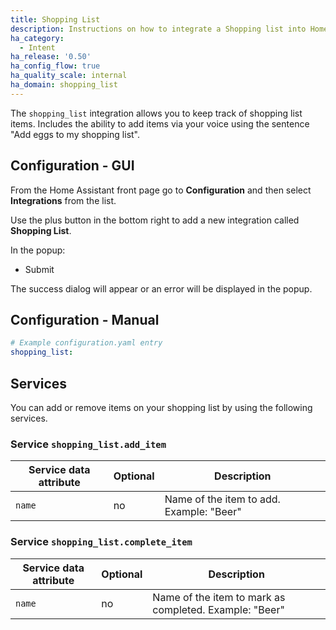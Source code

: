 ```yaml
---
title: Shopping List
description: Instructions on how to integrate a Shopping list into Home Assistant using Intent.
ha_category:
  - Intent
ha_release: '0.50'
ha_config_flow: true
ha_quality_scale: internal
ha_domain: shopping_list
---
```


The `shopping_list` integration allows you to keep track of shopping list items. Includes the ability to add items via your voice using the sentence "Add eggs to my shopping list".

## Configuration - GUI

From the Home Assistant front page go to **Configuration** and then select **Integrations** from the list.

Use the plus button in the bottom right to add a new integration called **Shopping List**.

In the popup:
- Submit

The success dialog will appear or an error will be displayed in the popup.

## Configuration - Manual

```yaml
# Example configuration.yaml entry
shopping_list:
```

## Services

You can add or remove items on your shopping list by using the following services.

### Service `shopping_list.add_item`

| Service data attribute | Optional | Description                                            |
|------------------------|----------|--------------------------------------------------------|
| `name`                 |       no | Name of the item to add. Example: "Beer"               |

### Service `shopping_list.complete_item`

| Service data attribute | Optional | Description                                            |
|------------------------|----------|--------------------------------------------------------|
| `name`                 |       no | Name of the item to mark as completed. Example: "Beer" |
